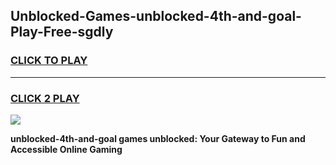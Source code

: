 
## Unblocked-Games-unblocked-4th-and-goal-Play-Free-sgdly
<h3>
<a href="https://premium76.site?title=unblocked-4th-and-goal&ref=18A">CLICK TO PLAY</a></h3>
<hr>

<h3>
<a href="https://premium76.site?title=unblocked-4th-and-goal&ref=18A">CLICK 2 PLAY</a>
  
</h3>

<a href="https://premium76.site?title=unblocked-4th-and-goal&ref=18A"><img src="https://clearcache.store/games.png"></a>


**unblocked-4th-and-goal games unblocked: Your Gateway to Fun and Accessible Online Gaming**

